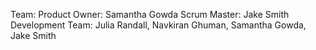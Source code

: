 Team:
  Product Owner: Samantha Gowda
  Scrum Master: Jake Smith
  Development Team: Julia Randall, Navkiran Ghuman, Samantha Gowda, Jake Smith
